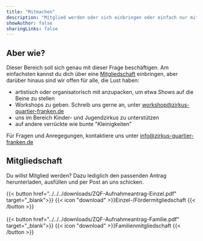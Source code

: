 ```yaml
---
title: "Mitmachen"
description: "Mitglied werden oder sich einbringen oder einfach nur mitmischen, das ist ganz einfach. Alle Zirkusbegeisterten bitte hier lang."
showAuthor: false
sharingLinks: false
---
```

## Aber wie?
Dieser Bereich soll sich genau mit dieser Frage beschäftigen. Am einfachsten kannst du dich über eine [Mitgliedschaft](#mitgliedschaft) einbringen, aber darüber hinaus sind wir offen für alle, die Lust haben:

- artistisch oder organisatorisch mit anzupacken, um etwa Shows auf die Beine zu stellen
- Workshops zu geben. Schreib uns gerne an, unter workshop@zirkus-quartier-franken.de
- uns im Bereich Kinder- und Jugendzirkus zu unterstützen
- auf andere verrückte wie bunte "Kleinigkeiten"

Für Fragen und Anregegungen, kontaktiere uns unter info@zirkus-quartier-franken.de

## Mitgliedschaft
Du willst Mitglied werden? Dazu lediglich den passenden Antrag herunterladen, ausfüllen und per Post an uns schicken.

{{< button href="../../../downloads/ZQF-Aufnahmeantrag-Einzel.pdf" target="_blank">}}
    {{< icon "download" >}}Einzel-/Fördermitgliedschaft
{{< /button >}}
<br><br>
{{< button href="../../../downloads/ZQF-Aufnahmeantrag-Familie.pdf" target="_blank">}}
    {{< icon "download" >}}Familienmitgliedschaft
{{< /button >}}